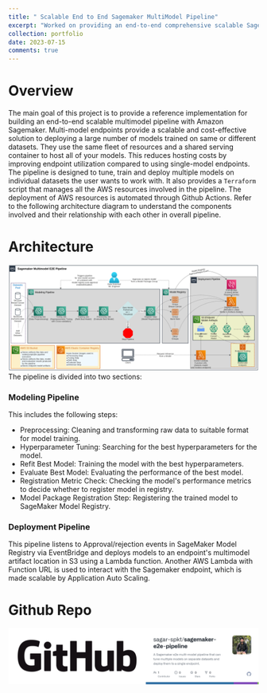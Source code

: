 ```yaml
---
title: " Scalable End to End Sagemaker MultiModel Pipeline"
excerpt: "Worked on providing an end-to-end comprehensive scalable SageMaker pipeline for training and deploying multiple models trained on different datasets to a single endpoint."
collection: portfolio
date: 2023-07-15
comments: true
---
```


Overview
=====
The main goal of this project is to provide a reference implementation for building an end-to-end scalable multimodel pipeline with Amazon Sagemaker. Multi-model endpoints provide a scalable and cost-effective solution to deploying a large number of models trained on same or different datasets. They use the same fleet of resources and a shared serving container to host all of your models. This reduces hosting costs by improving endpoint utilization compared to using single-model endpoints. The pipeline is designed to tune, train and deploy multiple models on individual datasets the user wants to work with. It also provides a `Terraform` script that manages all the AWS resources involved in the pipeline. The deployment of AWS resources is automated through Github Actions. Refer to the following architecture diagram to understand the components involved and their relationship with each other in overall pipeline.

Architecture
=====
![](https://github.com/sagar-spkt/sagemaker-e2e-pipeline/raw/main/docs/images/sagemaker-multimodel-pipeline.png)
The pipeline is divided into two sections:
### Modeling Pipeline
This includes the following steps:

- Preprocessing: Cleaning and transforming raw data to suitable format for model training.
- Hyperparameter Tuning: Searching for the best hyperparameters for the model.
- Refit Best Model: Training the model with the best hyperparameters.
- Evaluate Best Model: Evaluating the performance of the best model.
- Registration Metric Check: Checking the model's performance metrics to decide whether to register model in registry.
- Model Package Registration Step: Registering the trained model to SageMaker Model Registry.

### Deployment Pipeline
This pipeline listens to Approval/rejection events in SageMaker Model Registry via EventBridge and deploys models to an endpoint's multimodel artifact location in S3 using a Lambda function. Another AWS Lambda with Function URL is used to interact with the Sagemaker endpoint, which is made scalable by Application Auto Scaling.

Github Repo
====
[![](/images/blogs/github-sagemaker-e2e-multimodel-pipeline.jpg)](https://github.com/sagar-spkt/sagemaker-e2e-pipeline)